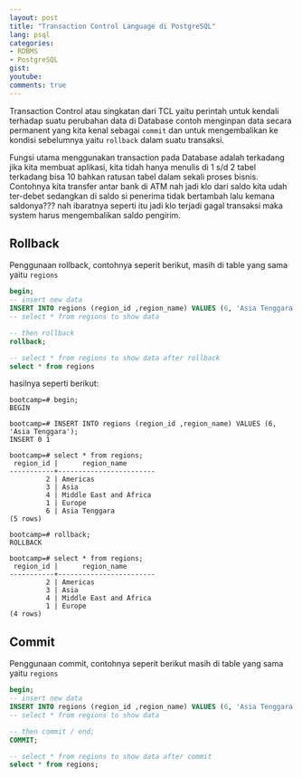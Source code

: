 ```yaml
---
layout: post
title: "Transaction Control Language di PostgreSQL"
lang: psql
categories:
- RDBMS
- PostgreSQL
gist: 
youtube: 
comments: true
---
```


Transaction Control atau singkatan dari TCL yaitu perintah untuk kendali terhadap suatu perubahan data di Database contoh menginpan data secara permanent yang kita kenal sebagai `commit` dan untuk mengembalikan ke kondisi sebelumnya yaitu `rollback` dalam suatu transaksi.

Fungsi utama menggunakan transaction pada Database adalah terkadang jika kita membuat aplikasi, kita tidah hanya menulis di 1 s/d 2 tabel terkadang bisa 10 bahkan ratusan tabel dalam sekali proses bisnis. Contohnya kita transfer antar bank di ATM nah jadi klo dari saldo kita udah ter-debet sedangkan di saldo si penerima tidak bertambah lalu kemana saldonya??? nah ibaratnya seperti itu jadi klo terjadi gagal transaksi maka system harus mengembalikan saldo pengirim.

## Rollback

Penggunaan rollback, contohnya seperit berikut, masih di table yang sama yaitu `regions`

```sql
begin;
-- insert new data
INSERT INTO regions (region_id ,region_name) VALUES (6, 'Asia Tenggara');
-- select * from regions to show data

-- then rollback
rollback;

-- select * from regions to show data after rollback
select * from regions
```

hasilnya seperti berikut:

```postgresql-console
bootcamp=# begin;
BEGIN

bootcamp=# INSERT INTO regions (region_id ,region_name) VALUES (6, 'Asia Tenggara');
INSERT 0 1

bootcamp=# select * from regions;
 region_id |      region_name       
-----------+------------------------
         2 | Americas
         3 | Asia
         4 | Middle East and Africa
         1 | Europe
         6 | Asia Tenggara
(5 rows)

bootcamp=# rollback;
ROLLBACK

bootcamp=# select * from regions;
 region_id |      region_name       
-----------+------------------------
         2 | Americas
         3 | Asia
         4 | Middle East and Africa
         1 | Europe
(4 rows)
```

## Commit

Penggunaan commit, contohnya seperit berikut masih di table yang sama yaitu `regions`

```sql
begin;
-- insert new data
INSERT INTO regions (region_id ,region_name) VALUES (6, 'Asia Tenggara');
-- select * from regions to show data

-- then commit / end;
COMMIT;

-- select * from regions to show data after commit
select * from regions;
```
